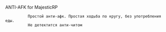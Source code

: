 ANTI-AFK for MajesticRP


              Простой анти-афк. Простая ходьба по кругу, без употребления еды.
              Не детектится анти-читом
